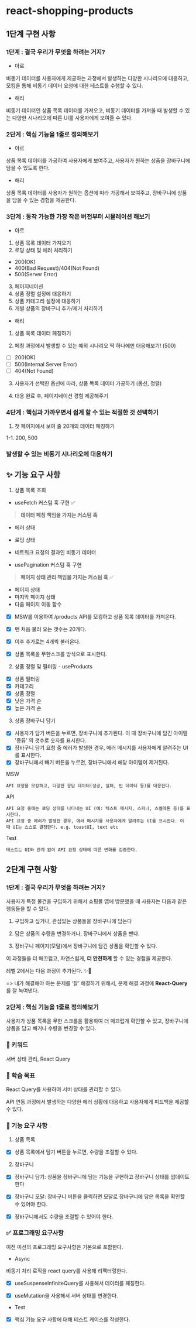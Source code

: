# react-shopping-products

## 1단계 구현 사항

### 1단계 : 결국 우리가 무엇을 하려는 거지?

- 아르

비동기 데이터를 사용자에게 제공하는 과정에서 발생하는 다양한 시나리오에 대응하고, 모킹을 통해 비동기 데이터 요청에 대한 테스트를 수행할 수 있다.

- 해리

비동기 데이터인 상품 목록 데이터를 가져오고, 비동기 데이터를 가져올 때 발생할 수 있는 다양한 시나리오에 따른 UI를 사용자에게 보여줄 수 있다.

### 2단계 : 핵심 기능을 1줄로 정의해보기

- 아르

상품 목록 데이터를 가공하여 사용자에게 보여주고, 사용자가 원하는 상품을 장바구니에 담을 수 있도록 한다.

- 해리

상품 목록 데이터를 사용자가 원하는 옵션에 따라 가공해서 보여주고, 장바구니에 상품을 담을 수 있는 경험을 제공한다.

### 3단계 : 동작 가능한 가장 작은 버전부터 시뮬레이션 해보기

- 아르

1. 상품 목록 데이터 가져오기
2. 로딩 상태 및 에러 처리하기

- 200(OK)
- 400(Bad Request)/404(Not Found)
- 500(Server Error)

3. 페이지네이션
4. 상품 정렬 설정에 대응하기
5. 상품 카테고리 설정에 대응하기
6. 개별 상품의 장바구니 추가/제거 처리하기

- 해리

1. 상품 목록 데이터 페칭하기

2. 페칭 과정에서 발생할 수 있는 예외 시나리오 딱 하나에만 대응해보기! (500)

- [ ] 200(OK)
- [ ] 500(Internal Server Error)
- [ ] 404(Not Found)

3. 사용자가 선택한 옵션에 따라, 상품 목록 데이터 가공하기 (옵션, 정렬)

4. 대응 완료 후, 페이지네이션 경험 제공해주기

### 4단계 : 핵심과 가까우면서 쉽게 할 수 있는 적절한 것 선택하기

1. 첫 페이지에서 보여 줄 20개의 데이터 페칭하기

1-1. 200, 500

### 발생할 수 있는 비동기 시나리오에 대응하기

## ✨ 기능 요구 사항

1. 상품 목록 조회

- useFetch 커스텀 훅 구현 ✅

> **데이터 페칭 책임을 가지는 커스텀 훅**

- 에러 상태
- 로딩 상태
- 네트워크 요청의 결과인 비동기 데이터

- usePagination 커스텀 훅 구현

> **페이지 상태 관리 책임을 가지는 커스텀 훅** ✅

- 페이지 상태
- 마지막 페이지 상태
- 다음 페이지 이동 함수

- [x] MSW를 이용하여 /products API를 모킹하고 상품 목록 데이터를 가져온다.

- [x] 맨 처음 불러 오는 갯수는 20개다.
- [x] 이후 추가로는 4개씩 불러온다.
- [x] 상품 목록을 무한스크롤 방식으로 표시한다.

2. 상품 정렬 및 필터링 - useProducts

- [x] 상품 필터링
- [x] 카테고리
- [x] 상품 정렬
- [x] 낮은 가격 순
- [x] 높은 가격 순

3. 상품 장바구니 담기

- [x] 사용자가 담기 버튼을 누르면, 장바구니에 추가된다. 이 때 장바구니에 담긴 아이템 '종류' 의 갯수로 숫자를 표시한다.
- [x] 장바구니 담기 요청 중 에러가 발생한 경우, 에러 메시지를 사용자에게 알려주는 UI를 표시한다.
- [x] 장바구니에서 빼기 버튼을 누르면, 장바구니에서 해당 아이템이 제거된다.

MSW

    API 요청을 모킹하고, 다양한 응답 데이터(성공, 실패, 빈 데이터 등)를 대응한다.

API

    API 요청 중에는 로딩 상태를 나타내는 UI (예: 텍스트 메시지, 스피너, 스켈레톤 등)를 표시한다.
    API 요청 중 에러가 발생한 경우, 에러 메시지를 사용자에게 알려주는 UI를 표시한다. 이 때 UI는 스스로 결정한다. e.g. toastUI, text etc

Test

    테스트는 UI와 관계 없이 API 요청 상태에 따른 변화를 검증한다.

## 2단계 구현 사항

### 1단계 : 결국 우리가 무엇을 하려는 거지?

사용자가 특정 물건을 구입하기 위해서 쇼핑몰 앱에 방문했을 때 사용자는 다음과 같은 행동들을 할 수 있다.

1. 구입하고 싶거나, 관심있는 상품들을 장바구니에 담는다

2. 담은 상품의 수량을 변경하거나, 장바구니에서 상품을 뺀다.

3. 장바구니 페이지(모달)에서 장바구니에 담긴 상품을 확인할 수 있다.

이 과정들을 더 매끄럽고, 자연스럽게, **더 안전하게** 할 수 있는 경험을 제공한다.

레벨 2에서는 다음 과정이 추가된다. ✨🧚

=> 내가 해결해야 하는 문제를 ‘잘’ 해결하기 위해서, 문제 해결 과정에 **React-Query**를 잘 녹여낸다.

### 2단계 : 핵심 기능을 1줄로 정의해보기

사용자가 상품 목록을 무한 스크롤을 활용하여 더 매끄럽게 확인할 수 있고, 장바구니에 상품을 담고 빼거나 수량을 변경할 수 있다.

### 🔑 키워드

서버 상태 관리, React Query

### 📍 학습 목표

React Query를 사용하여 서버 상태를 관리할 수 있다.

API 연동 과정에서 발생하는 다양한 에러 상황에 대응하고 사용자에게 피드백을 제공할 수 있다.

### 🎯 기능 요구 사항

1. 상품 목록

- [x] 상품 목록에서 담기 버튼을 누르면, 수량을 조절할 수 있다.

2. 장바구니

- [x] 장바구니 담기: 상품을 장바구니에 담는 기능을 구현하고 장바구니 상태를 업데이트한다

- [x] 장바구니 모달: 장바구니 버튼을 클릭하면 모달로 장바구니에 담은 목록을 확인할 수 있어야 한다.

- [x] 장바구니에서도 수량을 조절할 수 있어야 한다.

### ✅ 프로그래밍 요구사항

이전 미션의 프로그래밍 요구사항은 기본으로 포함한다.

- Async

비동기 처리 로직을 react query를 사용해 리팩터링한다.

- [x] useSuspenseInfiniteQuery를 사용해서 데이터를 페칭한다.

- [x] useMutation을 사용해서 서버 상태를 변경한다.

- Test

- [x] 핵심 기능 요구 사항에 대해 테스트 케이스를 작성한다.
